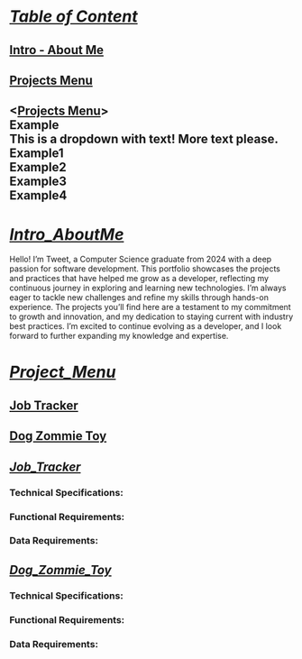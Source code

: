 # <ins>***Table of Content***</ins>
## [Intro - About Me](#Intro_AboutMe)
## [Projects Menu](#Project_Menu)
## <[Projects Menu](#Project_Menu)><summary>Example</summary> This is a dropdown with text! More text please. <summary>Example1</summary> <summary>Example2</summary> <summary>Example3</summary> <summary>Example4</summary></details>


# <ins>***Intro_AboutMe***</ins>
  Hello! I’m Tweet, a Computer Science graduate from 2024 with a deep passion for software development. This portfolio showcases the projects and practices that have helped me grow as a developer, reflecting my continuous journey in exploring and learning new technologies. I’m always eager to tackle new challenges and refine my skills through hands-on experience. The projects you’ll find here are a testament to my commitment to growth and innovation, and my dedication to staying current with industry best practices. I’m excited to continue evolving as a developer, and I look forward to further expanding my knowledge and expertise.

# <ins>***Project_Menu***</ins>
## [Job Tracker](#Job_Tracker)
## [Dog Zommie Toy](#Dog_Zommie_Toy)


## <ins>***Job_Tracker***</ins>
### Technical Specifications:
### Functional Requirements:
### Data Requirements:

## <ins>***Dog_Zommie_Toy***</ins>
### Technical Specifications:
### Functional Requirements:
### Data Requirements:




